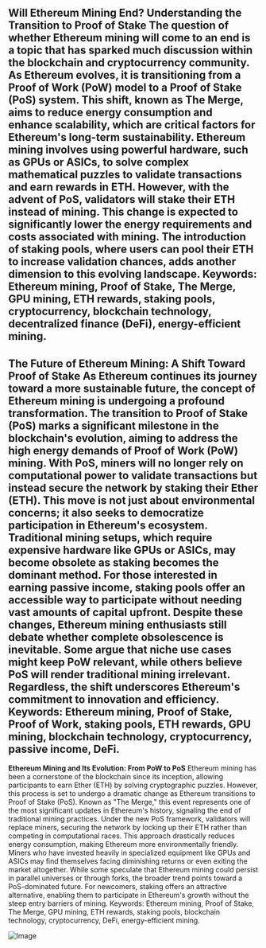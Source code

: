 **Will Ethereum Mining End? Understanding the Transition to Proof of Stake**
The question of whether Ethereum mining will come to an end is a topic that has sparked much discussion within the blockchain and cryptocurrency community. As Ethereum evolves, it is transitioning from a Proof of Work (PoW) model to a Proof of Stake (PoS) system. This shift, known as The Merge, aims to reduce energy consumption and enhance scalability, which are critical factors for Ethereum's long-term sustainability.
Ethereum mining involves using powerful hardware, such as GPUs or ASICs, to solve complex mathematical puzzles to validate transactions and earn rewards in ETH. However, with the advent of PoS, validators will stake their ETH instead of mining. This change is expected to significantly lower the energy requirements and costs associated with mining. The introduction of staking pools, where users can pool their ETH to increase validation chances, adds another dimension to this evolving landscape.
Keywords: Ethereum mining, Proof of Stake, The Merge, GPU mining, ETH rewards, staking pools, cryptocurrency, blockchain technology, decentralized finance (DeFi), energy-efficient mining.
---
**The Future of Ethereum Mining: A Shift Toward Proof of Stake**
As Ethereum continues its journey toward a more sustainable future, the concept of Ethereum mining is undergoing a profound transformation. The transition to Proof of Stake (PoS) marks a significant milestone in the blockchain's evolution, aiming to address the high energy demands of Proof of Work (PoW) mining. With PoS, miners will no longer rely on computational power to validate transactions but instead secure the network by staking their Ether (ETH).
This move is not just about environmental concerns; it also seeks to democratize participation in Ethereum's ecosystem. Traditional mining setups, which require expensive hardware like GPUs or ASICs, may become obsolete as staking becomes the dominant method. For those interested in earning passive income, staking pools offer an accessible way to participate without needing vast amounts of capital upfront.
Despite these changes, Ethereum mining enthusiasts still debate whether complete obsolescence is inevitable. Some argue that niche use cases might keep PoW relevant, while others believe PoS will render traditional mining irrelevant. Regardless, the shift underscores Ethereum's commitment to innovation and efficiency.
Keywords: Ethereum mining, Proof of Stake, Proof of Work, staking pools, ETH rewards, GPU mining, blockchain technology, cryptocurrency, passive income, DeFi.
---
**Ethereum Mining and Its Evolution: From PoW to PoS**
Ethereum mining has been a cornerstone of the blockchain since its inception, allowing participants to earn Ether (ETH) by solving cryptographic puzzles. However, this process is set to undergo a dramatic change as Ethereum transitions to Proof of Stake (PoS). Known as "The Merge," this event represents one of the most significant updates in Ethereum's history, signaling the end of traditional mining practices.
Under the new PoS framework, validators will replace miners, securing the network by locking up their ETH rather than competing in computational races. This approach drastically reduces energy consumption, making Ethereum more environmentally friendly. Miners who have invested heavily in specialized equipment like GPUs and ASICs may find themselves facing diminishing returns or even exiting the market altogether.
While some speculate that Ethereum mining could persist in parallel universes or through forks, the broader trend points toward a PoS-dominated future. For newcomers, staking offers an attractive alternative, enabling them to participate in Ethereum's growth without the steep entry barriers of mining.
Keywords: Ethereum mining, Proof of Stake, The Merge, GPU mining, ETH rewards, staking pools, blockchain technology, cryptocurrency, DeFi, energy-efficient mining.

![Image](https://github.com/user-attachments/assets/d7419ec9-dc67-403f-bf28-8faea5f1f74f)
